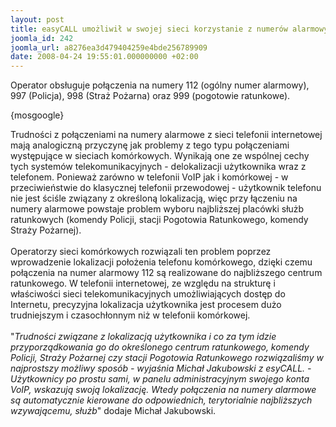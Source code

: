 ```yaml
---
layout: post
title: easyCALL umożliwił w swojej sieci korzystanie z numerów alarmowych.
joomla_id: 242
joomla_url: a8276ea3d479404259e4bde256789909
date: 2008-04-24 19:55:01.000000000 +02:00
---
```

Operator obsługuje połączenia na numery 112 (og&oacute;lny numer alarmowy), 997 (Policja), 998 (Straż Pożarna) oraz 999 (pogotowie ratunkowe).<p>{mosgoogle}</p><p>Trudności z połączeniami na numery alarmowe z sieci telefonii internetowej mają analogiczną przyczynę jak problemy z tego typu połączeniami występujące w sieciach kom&oacute;rkowych. Wynikają one ze wsp&oacute;lnej cechy tych system&oacute;w telekomunikacyjnych - delokalizacji użytkownika wraz z telefonem. Ponieważ zar&oacute;wno w telefonii VoIP jak i kom&oacute;rkowej - w przeciwieństwie do klasycznej telefonii przewodowej - użytkownik telefonu nie jest ściśle związany z określoną lokalizacją, więc przy łączeniu na numery alarmowe powstaje problem wyboru najbliższej plac&oacute;wki służb ratunkowych (komendy Policji, stacji Pogotowia Ratunkowego, komendy Straży Pożarnej).<br /><br />Operatorzy sieci kom&oacute;rkowych rozwiązali ten problem poprzez wprowadzenie lokalizacji położenia telefonu kom&oacute;rkowego, dzięki czemu połączenia na numer alarmowy 112 są realizowane do najbliższego centrum ratunkowego. W telefonii internetowej, ze względu na strukturę i właściwości sieci telekomunikacyjnych umożliwiających dostęp do Internetu, precyzyjna lokalizacja użytkownika jest procesem dużo trudniejszym i czasochłonnym niż w telefonii kom&oacute;rkowej.<br /><br />&quot;<em>Trudności związane z lokalizacją użytkownika i co za tym idzie przyporządkowania go do określonego centrum ratunkowego, komendy Policji, Straży Pożarnej czy stacji Pogotowia Ratunkowego rozwiązaliśmy w najprostszy możliwy spos&oacute;b - wyjaśnia Michał Jakubowski z esyCALL. - Użytkownicy po prostu sami, w panelu administracyjnym swojego konta VoIP, wskazują swoją lokalizację. Wtedy połączenia na numery alarmowe są automatycznie kierowane do odpowiednich, terytorialnie najbliższych wzywającemu, służb</em>&quot; dodaje Michał Jakubowski.</p>
